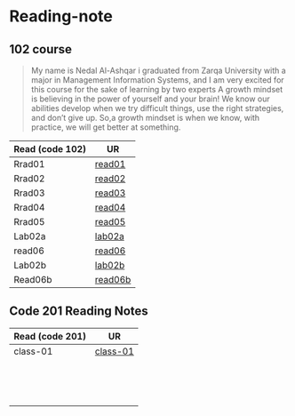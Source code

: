 # Reading-note

## 102 course

>My name is Nedal Al-Ashqar i graduated from Zarqa University with a major in Management Information Systems, and I am very excited for this course for the sake of learning by two experts A growth mindset is believing in the power of yourself and your brain! We know our abilities develop when we try difficult things, use the right strategies, and don’t give up. So,a growth mindset is when we know, with practice, we will get better at something.

| Read (code 102)| UR                                                                            |
| -------------- | ----------------------------------------------------------------------------- |
| Rrad01         | [read01](read01.md)                                                           |
| Rrad02         | [read02](read02.md)                                                           |
| Rrad03         | [read03](read03.md)                                                           |
| Rrad04         | [read04](read04.md)                                                           |
| Rrad05         | [read05](read05.md)                                                           |
| Lab02a         | [lab02a](lab02a.md)                                                           |
| read06         | [read06](read06.md)                                                           |
| Lab02b         | [lab02b](lab02b.md)                                                           |
| Read06b        | [read06b](read06b.md)                                                         |

## Code 201 Reading Notes

| Read (code 201)| UR                                                                            |
| -------------- | ----------------------------------------------------------------------------- |
|class-01        |[class-01](class-01.md)                                                        |
|                |                                                                               |
|                |                                                                               |
|                |                                                                               |
|                |                                                                               |
|                |                                                                               |
|                |                                                                               |
|                |                                                                               |
|                |                                                                               |
|                |                                                                               |
|                |                                                                               |
|                |                                                                               |
|                |                                                                               |
|                |                                                                               |
|                |                                                                               |
